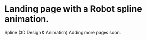 # Landing page with a Robot spline animation.

Spline (3D Design & Animation)
Adding more pages soon.